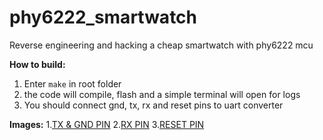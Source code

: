 # phy6222_smartwatch
 Reverse engineering and hacking a cheap smartwatch with phy6222 mcu

<b>How to build:</b>
 1. Enter ```make``` in root folder
 2.  the code will compile, flash and a simple terminal will open for logs
 3. You should connect gnd, tx, rx and reset pins to uart converter

<b>Images:</b>
 1.[TX & GND PIN](screenshots/ss_1.jpg)
 2.[RX PIN](screenshots/ss_2.jpg)
 3.[RESET PIN](screenshots/ss_3.jpg)
